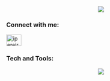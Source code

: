 <div align="center">
 <img src="https://github.com/ivanexDev/ivanexDev/assets/86924510/04e258fe-1144-465f-8da1-30f20d441178"/>
</div>

<h3 align="left">Connect with me:</h3>
<p align="left">
<a href="https://linkedin.com/in/ipereirameza" target="blank"><img align="center" src="https://raw.githubusercontent.com/rahuldkjain/github-profile-readme-generator/master/src/images/icons/Social/linked-in-alt.svg" alt="ipereirameza" height="30" width="40" /></a>
</p>

<h3 align="left">Tech and Tools:</h3>

<div align="center">
 <img src="https://skillicons.dev/icons?i=html,css,js,ts,react,astro,nodejs,nestjs,mongodb,tailwind,ruby,rust,postman,git,"/>
</div>
